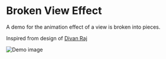 # Broken View Effect
A demo for the animation effect of a view is broken into pieces.

Inspired from design of [Divan Raj](https://dribbble.com/shots/3467119-Swipe-Delete-interaction)

![Demo image](https://github.com/quangtqag/BrokenViewEffect/blob/master/BrokenImage/Screenshots/demo.gif)
